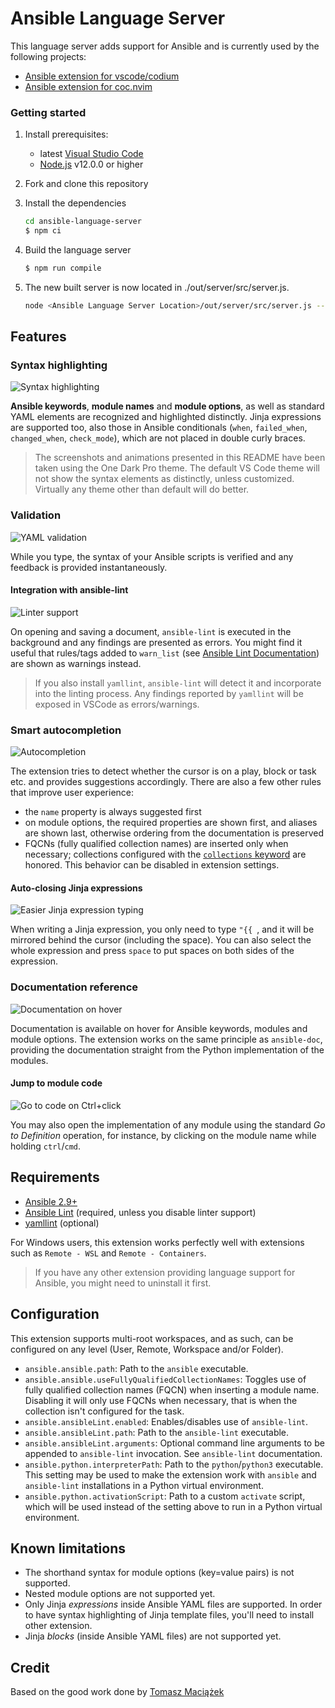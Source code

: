# Ansible Language Server
This language server adds support for Ansible and is currently used by the
following projects:

* [Ansible extension for vscode/codium](https://github.com/ansible/vscode-ansible)
* [Ansible extension for coc.nvim](https://github.com/yaegassy/coc-ansible)

### Getting started

1. Install prerequisites:
   - latest [Visual Studio Code](https://code.visualstudio.com/)
   - [Node.js](https://nodejs.org/) v12.0.0 or higher
  
2. Fork and clone this repository

3. Install the dependencies
   ```bash
   cd ansible-language-server
   $ npm ci
   ```

4. Build the language server
   ```bash
   $ npm run compile
   ```

5. The new built server is now located in ./out/server/src/server.js.
   ```bash
   node <Ansible Language Server Location>/out/server/src/server.js --stdio
   ```

## Features

### Syntax highlighting
![Syntax highlighting](images/syntax-highlighting.png)

**Ansible keywords**, **module names** and **module options**, as well as
standard YAML elements are recognized and highlighted distinctly. Jinja
expressions are supported too, also those in Ansible conditionals (`when`,
`failed_when`, `changed_when`, `check_mode`), which are not placed in double
curly braces.

> The screenshots and animations presented in this README have been taken using
> the One Dark Pro theme. The default VS Code theme will not show the syntax
> elements as distinctly, unless customized. Virtually any theme other than
> default will do better.

### Validation
![YAML validation](images/yaml-validation.gif)

While you type, the syntax of your Ansible scripts is verified and any feedback is provided instantaneously.

#### Integration with ansible-lint
![Linter support](images/ansible-lint.gif)

On opening and saving a document, `ansible-lint` is executed in the background
and any findings are presented as errors. You might find it useful that
rules/tags added to `warn_list`
(see [Ansible Lint Documentation](https://ansible-lint.readthedocs.io/en/latest/configuring.html))
are shown as warnings instead.

> If you also install `yamllint`, `ansible-lint` will detect it and incorporate
> into the linting process. Any findings reported by `yamllint` will be exposed
> in VSCode as errors/warnings.

### Smart autocompletion
![Autocompletion](images/smart-completions.gif)

The extension tries to detect whether the cursor is on a play, block or task
etc. and provides suggestions accordingly. There are also a few other rules that
improve user experience:
- the `name` property is always suggested first
- on module options, the required properties are shown first, and aliases are shown last, otherwise ordering from the documentation is preserved
- FQCNs (fully qualified collection names) are inserted only when necessary;
  collections configured with the
  [`collections` keyword]([LINK](https://docs.ansible.com/ansible/latest/user_guide/collections_using.html#simplifying-module-names-with-the-collections-keyword))
  are honored. This behavior can be disabled in extension settings.

#### Auto-closing Jinja expressions
![Easier Jinja expression typing](images/jinja-expression.gif)

When writing a Jinja expression, you only need to type `"{{ `, and it will be
mirrored behind the cursor (including the space). You can also select the whole
expression and press `space` to put spaces on both sides of the expression.

### Documentation reference
![Documentation on hover](images/hover-documentation-module.png)

Documentation is available on hover for Ansible keywords, modules and module
options. The extension works on the same principle as `ansible-doc`, providing
the documentation straight from the Python implementation of the modules.

#### Jump to module code
![Go to code on Ctrl+click](images/go-to-definition.gif)

You may also open the implementation of any module using the standard *Go to
Definition* operation, for instance, by clicking on the module name while
holding `ctrl`/`cmd`.

## Requirements
- [Ansible 2.9+](https://docs.ansible.com/ansible/latest/index.html)
- [Ansible Lint](https://ansible-lint.readthedocs.io/en/latest/) (required,
  unless you disable linter support)
- [yamllint](https://yamllint.readthedocs.io/en/stable/) (optional)

For Windows users, this extension works perfectly well with extensions such as
`Remote - WSL` and `Remote - Containers`.

> If you have any other extension providing language support for Ansible, you might need to uninstall it first.

## Configuration
This extension supports multi-root workspaces, and as such, can be configured on
any level (User, Remote, Workspace and/or Folder).

- `ansible.ansible.path`: Path to the `ansible` executable.
- `ansible.ansible.useFullyQualifiedCollectionNames`: Toggles use of
  fully qualified collection names (FQCN) when inserting a module name.
  Disabling it will only use FQCNs when necessary, that is when the collection
  isn't configured for the task.
- `ansible.ansibleLint.enabled`: Enables/disables use of `ansible-lint`.
- `ansible.ansibleLint.path`: Path to the `ansible-lint` executable.
- `ansible.ansibleLint.arguments`: Optional command line arguments to be
  appended to `ansible-lint` invocation. See `ansible-lint` documentation.
- `ansible.python.interpreterPath`: Path to the `python`/`python3` executable.
  This setting may be used to make the extension work with `ansible` and
  `ansible-lint` installations in a Python virtual environment.
- `ansible.python.activationScript`: Path to a custom `activate` script, which
  will be used instead of the setting above to run in a Python virtual
  environment.

## Known limitations
- The shorthand syntax for module options (key=value pairs) is not supported.
- Nested module options are not supported yet.
- Only Jinja *expressions* inside Ansible YAML files are supported. In order to
  have syntax highlighting of Jinja template files, you'll need to install other
  extension.
- Jinja *blocks* (inside Ansible YAML files) are not supported yet.

## Credit

Based on the good work done by [Tomasz Maciążek](https://github.com/tomaciazek/vscode-ansible)
